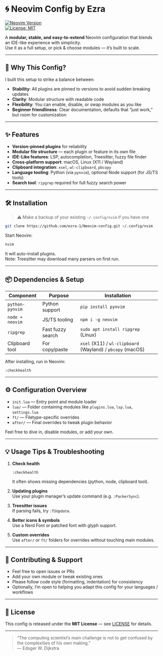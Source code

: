 # 🌀 Neovim Config by Ezra

[![Neovim Version](https://img.shields.io/badge/Neovim-0.11%2B-blue.svg)](#)  
[![License: MIT](https://img.shields.io/badge/License-MIT-green.svg)](#)

A **modular, stable, and easy-to-extend** Neovim configuration that blends an IDE-like experience with simplicity.  
Use it as a full setup, or pick & choose modules — it’s built to scale.

---

## 🚀 Why This Config?

I built this setup to strike a balance between:

- **Stability**: All plugins are pinned to versions to avoid sudden breaking updates  
- **Clarity**: Modular structure with readable code  
- **Flexibility**: You can enable, disable, or swap modules as you like  
- **Beginner friendliness**: Clear documentation, defaults that “just work,” but room for customization

---

## ✨ Features

- **Version‑pinned plugins** for reliability  
- **Modular file structure** — each plugin or feature in its own file  
- **IDE-Like features**: LSP, autocompletion, Treesitter, fuzzy file finder  
- **Cross-platform support**: macOS, Linux (X11 / Wayland)  
- **Clipboard integration**: `xsel`, `wl-clipboard`, `pbcopy`  
- **Language tooling**: Python (via `pynvim`), optional Node support (for JS/TS tools)  
- **Search tool**: `ripgrep` required for full fuzzy search power  

---

## 🛠 Installation

> ⚠️ Make a backup of your existing `~/.config/nvim` if you have one

```bash
git clone https://github.com/ezra-1/Neovim-config.git ~/.config/nvim
```

Start Neovim:

```bash
nvim
```

It will auto-install plugins.  
Note: Treesitter may download many parsers on first run.

---

## 📦 Dependencies & Setup

| Component | Purpose | Installation |
|----------|---------|--------------|
| `python-pynvim` | Python support | `pip install pynvim` |
| `node + neovim` | JS/TS tooling | `npm i -g neovim` |
| `ripgrep` | Fast fuzzy search | `sudo apt install ripgrep` (Linux) |
| Clipboard tool | For copy/paste | `xsel` (X11) / `wl-clipboard` (Wayland) / `pbcopy` (macOS) |

After installing, run in Neovim:

```vim
:checkhealth
```

---

## ⚙ Configuration Overview

- `init.lua` — Entry point and module loader  
- `lua/` — Folder containing modules like `plugins.lua`, `lsp.lua`, `settings.lua`  
- `ft/` — Filetype-specific overrides  
- `after/` — Final overrides to tweak plugin behavior  

Feel free to dive in, disable modules, or add your own.

---

## 💡 Usage Tips & Troubleshooting

1. **Check health**  
   ```vim
   :checkhealth
   ```
   It often shows missing dependencies (python, node, clipboard tool).

2. **Updating plugins**  
   Use your plugin manager’s update command (e.g. `:PackerSync`).

3. **Treesitter issues**  
   If parsing fails, try `:TSUpdate`.

4. **Better icons & symbols**  
   Use a Nerd Font or patched font with glyph support.

5. **Custom overrides**  
   Use `after/` or `ft/` folders for overrides without touching main modules.

---

## 🤝 Contributing & Support

- Feel free to open issues or PRs  
- Add your own module or tweak existing ones  
- Please follow code style (formatting, indentation) for consistency  
- Optionally, I’m open to helping you adapt this config for your languages / workflows

---

## 📜 License

This config is released under the **MIT License** — see [LICENSE](LICENSE.md) for details.

---

> “The computing scientist’s main challenge is not to get confused by the complexities of his own making.”  
> — Edsger W. Dijkstra
